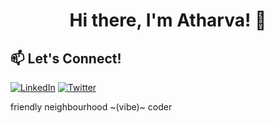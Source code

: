  

<!-- Header -->
<h1 align="center">Hi there, I'm Atharva! 👋</h1>

 


## 📫 Let's Connect!

[![LinkedIn](https://img.shields.io/badge/-LinkedIn-0077B5?logo=linkedin&logoColor=white&style=flat-square)](https://linkedin.com/in/atharva-kanherkar-4370a3257)
[![Twitter](https://img.shields.io/badge/-Twitter-1DA1F2?logo=twitter&logoColor=white&style=flat-square)](https://twitter.com/attharrva15)



friendly neighbourhood ~(vibe)~ coder
